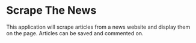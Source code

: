 # Scrape The News
 This application will scrape articles from a news website and display them on the page. Articles can be saved and commented on.
